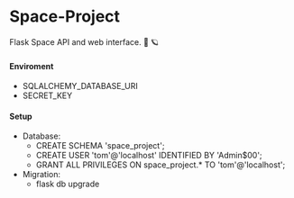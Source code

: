 # Space-Project
Flask Space API and web interface. 🚀 🪐


#### Enviroment
- SQLALCHEMY_DATABASE_URI
- SECRET_KEY


#### Setup
- Database:
  - CREATE SCHEMA 'space_project';
  - CREATE USER 'tom'@'localhost' IDENTIFIED BY 'Admin$00';
  - GRANT ALL PRIVILEGES ON space_project.* TO 'tom'@'localhost';
- Migration:
  - flask db upgrade

